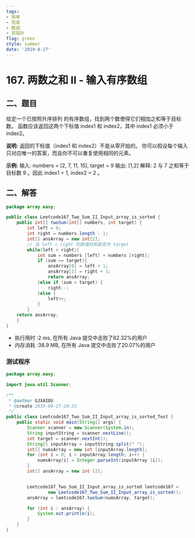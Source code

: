 ```yaml
---
tags: 
- 简单
- 完成
- 数组
- 双指针
flag: green
style: summer
date: '2019-8-27'
---
```


# 167. 两数之和 II - 输入有序数组
## 二、题目
给定一个已按照升序排列 的有序数组，找到两个数使得它们相加之和等于目标数。
函数应该返回这两个下标值 index1 和 index2，其中 index1 必须小于 index2。

**说明:**
返回的下标值（index1 和 index2）不是从零开始的。
你可以假设每个输入只对应唯一的答案，而且你不可以重复使用相同的元素。

**示例:**
输入: numbers = [2, 7, 11, 15], target = 9
输出: [1,2]
解释: 2 与 7 之和等于目标数 9 。因此 index1 = 1, index2 = 2 。


## 二、解答
```java
package array.easy;

public class Leetcode167_Two_Sum_II_Input_array_is_sorted {
    public int[] twoSum(int[] numbers, int target) {
        int left = 0;
        int right = numbers.length - 1;
        int[] ansArray = new int[2];
        // 当 left < right 判断值的和是否为 target
        while(left < right){
            int sum = numbers [left] + numbers [right];
            if (sum == target){
                ansArray[0] = left + 1;
                ansArray[1] = right + 1;
                return ansArray;
            }else if (sum > target) {
                right--;
            }else {
                left++;
            }
        }
    return ansArray;
    }
}
```

 * 执行用时 :2 ms, 在所有 Java 提交中击败了82.32%的用户
 * 内存消耗 :38.9 MB, 在所有 Java 提交中击败了20.07%的用户
 
### 测试程序

```java
package array.easy;

import java.util.Scanner;

/**
 * @author GJXAIOU
 * @create 2019-08-27-20:53
 */
public class Leetcode167_Two_Sum_II_Input_array_is_sorted_Test {
    public static void main(String[] args) {
        Scanner scanner = new Scanner(System.in);
        String inputString = scanner.nextLine();
        int target = scanner.nextInt();
        String[] inputArray = inputString.split(" ");
        int[] numsArray = new int [inputArray.length];
        for (int i = 0; i < inputArray.length; i++) {
            numsArray[i] = Integer.parseInt(inputArray [i]);
        }
        int[] ansArray = new int [2];


        Leetcode167_Two_Sum_II_Input_array_is_sorted leetcode167 =
                new Leetcode167_Two_Sum_II_Input_array_is_sorted();
        ansArray = leetcode167.twoSum(numsArray, target);

        for (int i : ansArray) {
            System.out.println(i);
        }
    }
}

```
